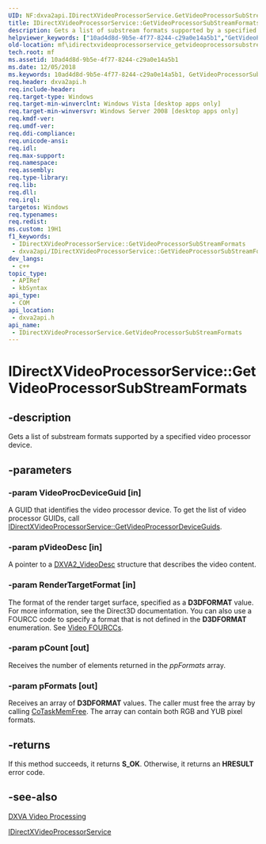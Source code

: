 ```yaml
---
UID: NF:dxva2api.IDirectXVideoProcessorService.GetVideoProcessorSubStreamFormats
title: IDirectXVideoProcessorService::GetVideoProcessorSubStreamFormats (dxva2api.h)
description: Gets a list of substream formats supported by a specified video processor device.
helpviewer_keywords: ["10ad4d8d-9b5e-4f77-8244-c29a0e14a5b1","GetVideoProcessorSubStreamFormats","GetVideoProcessorSubStreamFormats method [Media Foundation]","GetVideoProcessorSubStreamFormats method [Media Foundation]","IDirectXVideoProcessorService interface","IDirectXVideoProcessorService interface [Media Foundation]","GetVideoProcessorSubStreamFormats method","IDirectXVideoProcessorService.GetVideoProcessorSubStreamFormats","IDirectXVideoProcessorService::GetVideoProcessorSubStreamFormats","dxva2api/IDirectXVideoProcessorService::GetVideoProcessorSubStreamFormats","mf.idirectxvideoprocessorservice_getvideoprocessorsubstreamformats"]
old-location: mf\idirectxvideoprocessorservice_getvideoprocessorsubstreamformats.htm
tech.root: mf
ms.assetid: 10ad4d8d-9b5e-4f77-8244-c29a0e14a5b1
ms.date: 12/05/2018
ms.keywords: 10ad4d8d-9b5e-4f77-8244-c29a0e14a5b1, GetVideoProcessorSubStreamFormats, GetVideoProcessorSubStreamFormats method [Media Foundation], GetVideoProcessorSubStreamFormats method [Media Foundation],IDirectXVideoProcessorService interface, IDirectXVideoProcessorService interface [Media Foundation],GetVideoProcessorSubStreamFormats method, IDirectXVideoProcessorService.GetVideoProcessorSubStreamFormats, IDirectXVideoProcessorService::GetVideoProcessorSubStreamFormats, dxva2api/IDirectXVideoProcessorService::GetVideoProcessorSubStreamFormats, mf.idirectxvideoprocessorservice_getvideoprocessorsubstreamformats
req.header: dxva2api.h
req.include-header: 
req.target-type: Windows
req.target-min-winverclnt: Windows Vista [desktop apps only]
req.target-min-winversvr: Windows Server 2008 [desktop apps only]
req.kmdf-ver: 
req.umdf-ver: 
req.ddi-compliance: 
req.unicode-ansi: 
req.idl: 
req.max-support: 
req.namespace: 
req.assembly: 
req.type-library: 
req.lib: 
req.dll: 
req.irql: 
targetos: Windows
req.typenames: 
req.redist: 
ms.custom: 19H1
f1_keywords:
 - IDirectXVideoProcessorService::GetVideoProcessorSubStreamFormats
 - dxva2api/IDirectXVideoProcessorService::GetVideoProcessorSubStreamFormats
dev_langs:
 - c++
topic_type:
 - APIRef
 - kbSyntax
api_type:
 - COM
api_location:
 - dxva2api.h
api_name:
 - IDirectXVideoProcessorService.GetVideoProcessorSubStreamFormats
---
```


# IDirectXVideoProcessorService::GetVideoProcessorSubStreamFormats


## -description

Gets a list of substream formats supported by a specified video processor device.

## -parameters

### -param VideoProcDeviceGuid [in]

A GUID that identifies the video processor device. 
          To get the list of video processor GUIDs, call <a href="https://docs.microsoft.com/windows/desktop/api/dxva2api/nf-dxva2api-idirectxvideoprocessorservice-getvideoprocessordeviceguids">IDirectXVideoProcessorService::GetVideoProcessorDeviceGuids</a>.

### -param pVideoDesc [in]

A pointer to a <a href="https://docs.microsoft.com/windows/desktop/api/dxva2api/ns-dxva2api-dxva2_videodesc">DXVA2_VideoDesc</a> structure that describes the video content.

### -param RenderTargetFormat [in]

The format of the render target surface, specified as a <b>D3DFORMAT</b> value. For more information, see the Direct3D documentation. You can also use a FOURCC code to specify a format that is not defined in the <b>D3DFORMAT</b> enumeration. See <a href="https://docs.microsoft.com/windows/desktop/medfound/video-fourccs">Video FOURCCs</a>.

### -param pCount [out]

Receives the number of elements returned in the <i>ppFormats</i> array.

### -param pFormats [out]

Receives an array of <b>D3DFORMAT</b> values. The caller must free the array by calling <a href="https://docs.microsoft.com/windows/desktop/api/combaseapi/nf-combaseapi-cotaskmemfree">CoTaskMemFree</a>. The array can contain both RGB and YUB pixel formats.

## -returns

If this method succeeds, it returns <b xmlns:loc="http://microsoft.com/wdcml/l10n">S_OK</b>. Otherwise, it returns an <b xmlns:loc="http://microsoft.com/wdcml/l10n">HRESULT</b> error code.

## -see-also

<a href="https://docs.microsoft.com/windows/desktop/medfound/dxva-video-processing">DXVA Video Processing</a>



<a href="https://docs.microsoft.com/windows/desktop/api/dxva2api/nn-dxva2api-idirectxvideoprocessorservice">IDirectXVideoProcessorService</a>

